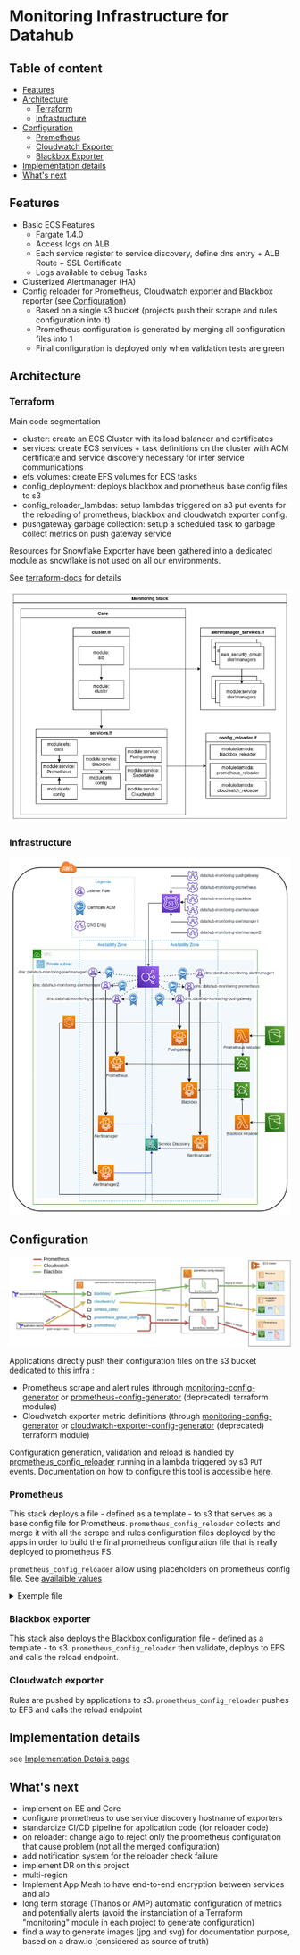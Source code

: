 # Monitoring Infrastructure for Datahub

## Table of content 

- [Features](#features)
- [Architecture](#architecture)
    - [Terraform](#terraform)
    - [Infrastructure](#infrastructure)
- [Configuration](#configuration)
    - [Prometheus](#prometheus)
    - [Cloudwatch Exporter](#cloudwatch-exporter)
    - [Blackbox Exporter](#blackbox-exporter)
- [Implementation details](#implementation-details)
- [What's next](#whats-next)


## Features

- Basic ECS Features
    - Fargate 1.4.0
    - Access logs on ALB
    - Each service register to service discovery, define dns entry + ALB Route + SSL Certificate
    - Logs available to debug Tasks
- Clusterized Alertmanager (HA)
- Config reloader for Prometheus, Cloudwatch exporter and Blackbox reporter (see [Configuration](#configuration))
    - Based on a single s3 bucket (projects push their scrape and rules configuration into it)
    - Prometheus configuration is generated by merging all configuration files into 1
    - Final configuration is deployed only when validation tests are green

## Architecture

### Terraform

Main code segmentation

  - cluster: create an ECS Cluster with its load balancer and certificates
  - services: create ECS services + task definitions on the cluster with ACM certificate and service discovery necessary for inter service communications
  - efs_volumes: create EFS volumes for ECS tasks
  - config_deployment: deploys blackbox and prometheus base config files to s3 
  - config_reloader_lambdas: setup lambdas triggered on s3 put events for the reloading of prometheus; blackbox and cloudwatch exporter config.
  - pushgateway garbage collection: setup a scheduled task to garbage collect metrics on push gateway service 

Resources for Snowflake Exporter have been gathered into a dedicated module as snowflake is not used on all our environments.

See [terraform-docs](./tfdocs.md) for details

![Structure of the monitoring_infrastructure bundle stored in src/terraform](images/monitoring-terraform-stack.jpg)

### Infrastructure

![AWS Infrastructure deployed by the monitoring project](images/monitoring-aws-stack.jpg)

## Configuration

![Prometheus configuration management](images/config_prom.jpg)

Applications directly push their configuration files on the s3 bucket dedicated to this infra :

  - Prometheus scrape and alert rules (through [monitoring-config-generator](https://gitlab.eulerhermes.com/deployment/datahub/terraform-modules/monitoring-config-generator) or [prometheus-config-generator](https://gitlab.eulerhermes.com/deployment/datahub/terraform-modules/prometheus-config-generator) (deprecated) terraform modules)
  - Cloudwatch exporter metric definitions (through [monitoring-config-generator](https://gitlab.eulerhermes.com/deployment/datahub/terraform-modules/monitoring-config-generator) or [cloudwatch-exporter-config-generator](https://gitlab.eulerhermes.com/cloud-devops/terraform-modules/cloudwatch-exporter-config-generator) (deprecated) terraform module)

Configuration generation, validation and reload is handled by [prometheus_config_reloader](https://gitlab.eulerhermes.com/deployment/datahub/devops/prometheus/prometheus_config_reloader) running in a lambda triggered by s3 `PUT` events. Documentation on how to configure this tool is accessible [here](https://gitlab.eulerhermes.com/deployment/datahub/devops/prometheus/prometheus_config_reloader/-/blob/master/README.md).

### Prometheus

This stack deploys a file - defined as a template - to s3 that serves as a base config file for Prometheus. `prometheus_config_reloader` collects and merge it with all the scrape and rules configuration files deployed by the apps in order to build the final prometheus configuration file that is really deployed to prometheus FS.

`prometheus_config_reloader` allow using placeholders on prometheus config file. See [availaible values](https://gitlab.eulerhermes.com/deployment/datahub/devops/prometheus/prometheus_config_reloader/-/blob/master/README.md#template-placeholders) 

<details><summary>Exemple file</summary>

```yaml
# prometheus global config
global:
  scrape_interval:     1m # Set the scrape interval to every 1 minute. Default was 15 seconds.
  evaluation_interval: 1m # Evaluate rules every 1 minute. The default is every 15 seconds.
  # scrape_timeout is set to the global default (10s).

# Load rules once and periodically evaluate them according to the global 'evaluation_interval'.
rule_files:
  - 'rules/*.yml'

# Alertmanager configuration
alerting:
  alertmanagers:
    - static_configs:
        - targets:
            - ALERTMANAGER_URL_1 # Replaced by prometheus_config_reloader 
            - ALERTMANAGER_URL_2 # Replaced by prometheus_config_reloader
            - ALERTMANAGER_URL_3 # Replaced by prometheus_config_reloader
      scheme: https

scrape_configs:
- job_name: prometheus
  honor_timestamps: true
  scrape_interval: 15s
  scrape_timeout: 10s
  metrics_path: /metrics
  scheme: http
  static_configs:
  - targets:
    - localhost:9099
- job_name: pushgateway
  honor_labels: true
  scrape_interval: 10s
  scheme: https
  static_configs:
    - targets: ['PUSHGATEWAY_URL'] # Replaced by prometheus_config_reloader
      labels:
        group: 'lambdas'
  metric_relabel_configs:
  - action: labeldrop
    regex: log_group
  - action: labeldrop
    regex: log_stream
- job_name: cloudwatch
  scheme: https
  scrape_interval: 5m
  scrape_timeout: 5m
  metrics_path: "/metrics"
  static_configs:
  - targets:
      - CLOUDWATCH_URL # Replaced by prometheus_config_reloader
- job_name: blackbox
  metrics_path: /probe
  params:
    module: [http_2xx]
  scheme: https
  static_configs:
    - targets: []
  relabel_configs:
    - source_labels: [__address__]
      target_label: __param_target
    - source_labels: [__param_target]
      target_label: instance
    - target_label: __address__
      replacement: BLACKBOX_URL # Replaced by prometheus_config_reloader
- job_name: snowflake
  scrape_interval: 30m
  scrape_timeout: 5m
  metrics_path: "/metrics"
  scheme: https
  static_configs:
    - targets:
        - SNOWFLAKE_URL # Replaced by prometheus_config_reloader
- job_name: alertmanager
  scrape_interval: 1m
  scrape_timeout: 30s
  metrics_path: "/metrics"
  scheme: https
  static_configs:
    - targets:
        - ALERTMANAGER_URL_1 # Replaced by prometheus_config_reloader
        - ALERTMANAGER_URL_2 # Replaced by prometheus_config_reloader
        - ALERTMANAGER_URL_3 # Replaced by prometheus_config_reloader
```

</details>

### Blackbox exporter

This stack also deploys the Blackbox configuration file - defined as a template - to s3. `prometheus_config_reloader` then validate, deploys to EFS and calls the reload endpoint.

### Cloudwatch exporter

Rules are pushed by applications to s3. `prometheus_config_reloader` pushes to EFS and calls the reload endpoint


## Implementation details

see [Implementation Details page](implementation-details.md)

## What's next

- implement on BE and Core
- configure prometheus to use service discovery hostname of exporters
- standardize CI/CD pipeline for application code (for reloader code)
- on reloader: change algo to reject only the proometheus configuration that cause problem (not all the merged configuration)
- add notification system for the reloader check failure
- implement DR on this project
- multi-region
- Implement App Mesh to have end-to-end encryption between services and alb
- long term storage (Thanos or AMP) automatic configuration of metrics and potentially alerts  (avoid the instanciation of a Terraform "monitoring" module in each project to generate configuration)
- find a way to generate images (jpg and svg) for documentation purpose, based on a draw.io (considered as source of truth)
